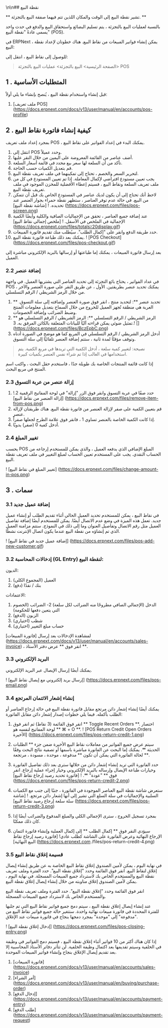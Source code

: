 \n\n## نقطة البيع

** تشير نقطة البيع إلى الوقت والمكان اللذين تتم فيهما صفقة البيع بالتجزئة. **

بالنسبة لعمليات البيع بالتجزئة ، يتم تسليم البضائع واستحقاق البيع والدفع في حدث واحد يسمى عادةً "نقطة البيع" (POS).

في ERPNext ، يمكن إنشاء فواتير المبيعات من نقاط البيع. هناك خطوتان لإعداد نقطة البيع:

للوصول إلى نقاط البيع ، انتقل إلى:

> الصفحة الرئيسية> البيع بالتجزئة> عمليات البيع بالتجزئة> POS

## 1 \. المتطلبات الأساسية

قبل إنشاء واستخدام نقطة البيع ، يُنصح بإنشاء ما يلي أولاً:

1. [ملف تعريف POS] (https://docs.erpnext.com/docs/v13/user/manual/en/accounts/pos-profile)

## 2 \. كيفية إنشاء فاتورة نقاط البيع

بمجرد إعداد ملف تعريف POS ، يمكنك البدء في إعداد الفواتير على نقاط البيع.

1. انتقل إلى POS وحدد عميلاً.
2. أضف عناصر من القائمة المعروضة على اليمين من خلال النقر عليها.
3. تأكد من أن السلعة لها سعر بيع محدد في قائمة أسعار السلعة.
4. قم بتعديل الكميات حسب الحاجة.
5. لتحرير السعر والخصم ، تحتاج إلى تمكينهما في ملف تعريف نقطة البيع.
6. يجب تعيين مستودع افتراضي لإكمال المعاملة. إذا تم تعيين المستودع في كل من ملف تعريف السلعة ونقاط البيع ، فسيتم إعطاء الأفضلية للمخزن الموجود في ملف تعريف نقطة البيع.
7. لاحظ أنك تحتاج إلى أن يكون لديك عناصر في المستودع الخاص بك قبل أن تتمكن من البيع. في حالة عدم توفر العناصر ، ستظهر نقطة حمراء بجوار العنصر عند تحديده. ! [شاشة نقطة البيع] (https://docs.erpnext.com/files/pos-screen.png)
8. عند إضافة جميع العناصر ، تحقق من الإجماليات الصافية والكلية وأيضًا الكمية الإجمالية في الملخص في الأسفل. ! [ملخص إجمالي نقاط البيع] (https://docs.erpnext.com/files/totals٪20display.gif)
9. حدد طريقة الدفع وانقر على "إكمال الطلب". سيُطلب منك تقديم فاتورة المبيعات.
10. يمكنك بعد ذلك طباعة فاتورة نقطة البيع. ! [POS Checkout] (https://docs.erpnext.com/files/pos-checkout.gif)

بعد إرسال فاتورة المبيعات ، يمكنك إما طباعتها أو إرسالها بالبريد الإلكتروني مباشرة إلى العميل.

### 2.2 إضافة عنصر

في عداد الفواتير ، يحتاج بائع التجزئة إلى تحديد العناصر التي يشتريها العميل. في واجهة POS ، يمكنك تحديد عنصر بطريقتين. الأول ، عن طريق النقر على صورة العنصر والآخر من خلال الرمز الشريطي / الرقم التسلسلي.

1. ** تحديد عنصر **: لتحديد منتج ، انقر فوق صورة العنصر وإضافته إلى سلة التسوق. العربة هي منطقة تُجهز العميل للخروج من خلال السماح بتعديل معلومات المنتج وضبط الضرائب وإضافة الخصومات.
2. ** الرمز الشريطي / الرقم التسلسلي **: الرمز الشريطي / الرقم التسلسلي هو تمثيل ضوئي يمكن قراءته آليًا للبيانات المتعلقة بالكائن المرفق به.
3.! [] (https://docs.erpnext.com/files/BczEpbC.png)
4. أدخل الرمز الشريطي / الرقم التسلسلي في المربع كما هو موضح في الصورة أدناه وتوقف مؤقتًا لمدة ثانية ، ستتم إضافة العنصر تلقائيًا إلى سلة التسوق.

> نصيحة: لتغيير كمية سلعة ، أدخل الكمية التي تريدها في مربع الكمية. يتم استخدامها في الغالب إذا تم شراء نفس العنصر بكميات كبيرة.

إذا كانت قائمة المنتجات الخاصة بك طويلة جدًا ، فاستخدم حقل البحث ، واكتب اسم المنتج في مربع البحث.

### 2.3 إزالة عنصر من عربة التسوق

1. حدد صفًا في عربة التسوق وانقر فوق الزر "إزالة" في لوحة المفاتيح الرقمية
2.! [إزالة العنصر من نقاط البيع] (https://docs.erpnext.com/files/remove-item-from-pos.png)
3. قم بتعيين الكمية على صفر لإزالة العنصر من فاتورة نقطة البيع. هناك طريقتان لإزالة عنصر.
4. إذا كانت الكمية الخاصة بالعنصر تساوي 1 ، فانقر فوق علامة الطرح لجعلها صفراً.
5. أدخل كمية 0 (صفر) يدويًا.

### 2.4 تغيير المبلغ

يحسب POS المبلغ الإضافي الذي يدفعه العميل ، والذي يمكن للمستخدم إرجاعه من الحساب النقدي. يجب على المستخدم تعيين الحساب لمبلغ التغيير في ملف تعريف نقطة البيع.

! [تغيير المبلغ في نقاط البيع] (https://docs.erpnext.com/files/change-amount-in-pos.png)

## 3 \. سمات

### 3.1 إضافة عميل جديد

في نقاط البيع ، يمكن للمستخدم تحديد العميل الحالي أثناء تقديم الطلب أو إنشاء عميل جديد. تعمل هذه الميزة في وضع عدم الاتصال أيضًا. يمكن للمستخدم أيضًا إضافة تفاصيل العميل مثل رقم الاتصال وتفاصيل العنوان وما إلى ذلك في النموذج. ستتم مزامنة العميل الذي تم إنشاؤه من نقطة البيع عندما يكون اتصال الإنترنت نشطًا.

! [إضافة عميل جديد في نقاط البيع] (https://docs.erpnext.com/files/pos-add-new-customer.gif)

### 3.2 إدخالات المحاسبة (GL Entry) لنقطة البيع:

الديون:

1. العميل (المجموع الكلي)
2. بنك / نقدًا (دفع)

الاعتمادات:

1. الدخل (الإجمالي الصافي مطروحًا منه الضرائب لكل سلعة)
2- الضرائب (الخصوم التي يتعين دفعها للحكومة)
3. الزبون (الدفع)
4. شطب (اختياري)
5. حساب مبلغ التغيير (اختياري)

لمشاهدة الإدخالات بعد إرسال [فاتورة المبيعات] (https://docs.erpnext.com/docs/v13/user/manual/en/accounts/sales-invoice) ، انقر فوق ** عرض دفتر الأستاذ **.

### 3.3 البريد الإلكتروني

يمكنك أيضًا إرسال الإيصال عبر البريد الإلكتروني.

! [إرسال بريد إلكتروني مع إيصال نقاط البيع] (https://docs.erpnext.com/files/pos-email.png)

### 3.4 إنشاء إشعار الائتمان المرتجع

يمكنك أيضًا إنشاء إشعار دائن مرتجع مقابل فاتورة نقطة البيع في حالة إرجاع العناصر أو الطلب بأكمله. فيما يلي خطوات إصدار إشعار دائن مقابل الفاتورة:

1. انقر فوق القائمة (3 نقاط) ثم انقر فوق ** Toggle Recent Orders **. اختصار لوحة المفاتيح لنفسه هو ** ⌘ + O **. ! [POS Return Credit Open Orders الأخيرة] (https://docs.erpnext.com/files/pos-return-credit-1.png)
    
2. سيتم عرض جميع الفواتير من معاملات نقاط البيع الأخيرة ضمن جزء ** الطلبات الحديثة **. يمكنك إما البحث عن الفاتورة مباشرة باسمها أو تصفية نتائج البحث وفقًا لحالة الفاتورة التي يمكن أن تكون ** مدفوعة ، موحدة ، مسودة ، مرتجعة **.
    
3. حدد الفاتورة التي تريد إنشاء إشعار دائن من خلالها سترى بعد ذلك تفاصيل الفاتورة وخيارات طباعة الإيصال وإرساله بالبريد الإلكتروني وخيار إجراء عملية إرجاع. انقر فوق ** "عودة" **. ! [فاتورة تحديد رصيد إرجاع نقاط البيع] (https://docs.erpnext.com/files/pos-return-credit-2.png)
    
4. ستعرض شاشة نقطة البيع العناصر الموجودة في الفاتورة ، جنبًا إلى جنب مع الكميات السلبية والإجماليات في سلة السلع التي تشير إلى أنها إشعار دائن مرتجع. ! [شاشة سلة سلعة إرجاع رصيد نقاط البيع] (https://docs.erpnext.com/files/pos-return-credit-3.png)
    
5. بمجرد تسجيل الخروج ، سترى الإجمالي الكلي والمبلغ المدفوع والضرائب أيضًا إذا كان ذلك ممكنًا.
    
6. سيؤدي النقر فوق ** إكمال الطلب ** إلى إكمال العملية وإنشاء فاتورة ائتمان الإرجاع النهائية وعرض الفاتورة على الشاشة كطلب عادي! [فاتورة رصيد إرجاع نقاط البيع النهائية] (https://docs.erpnext.com /files/pos-return-credit-4.png)
    

### 3.5 قسيمة إغلاق نقاط البيع

في نهاية اليوم ، يمكن لأمين الصندوق إغلاق نقاط البيع الخاصة به عن طريق إنشاء إيصال إغلاق لنقاط البيع. انقر فوق القائمة وحدد "إغلاق نقطة البيع". حدد الفترة وملف تعريف نقطة البيع والمستخدم الخاص بك لاسترداد جميع المبيعات المسجلة. في نهاية اليوم ، يمكن لأمين الصندوق إغلاق مناوبته من خلال إنشاء إيصال إغلاق نقطة البيع.

انقر فوق القائمة وحدد "إغلاق نقطة البيع". حدد الفترة وملف تعريف نقطة البيع والمستخدم الخاص بك لاسترداد جميع المبيعات المسجلة.

عند إنشاء إيصال إغلاق نقطة البيع ، سيتم دمج جميع فواتير نقاط البيع التي تم جلبها للفترة المحددة في فاتورة مبيعات نهائية واحدة. ستتغير حالة جميع فواتير نقاط البيع من "مدفوعة" إلى "موحدة" بمجرد دمجها بنجاح في فاتورة مبيعات عند الإغلاق.

! [إدخال إغلاق نقطة البيع] (https://docs.erpnext.com/files/pos-closing-entry.png)

إذا كان هناك أكثر من 10 فواتير أثناء إغلاق نقطة البيع ، فسيتم دمج الفواتير في وظيفة في الخلفية وسيتم تقديمها بعد اكتمال وظيفة الخلفية. لن تتأثر دفاتر الأستاذ المحاسبية إلا بعد تقديم إيصال الإغلاق بنجاح وإنشاء فواتير المبيعات الموحدة.

1. [فاتورة المبيعات] (https://docs.erpnext.com/docs/v13/user/manual/en/accounts/sales-invoice)
2. [أمر الشراء] (https://docs.erpnext.com/docs/v13/user/manual/en/buying/purchase-order)
3. [إدخال الدفع] (https://docs.erpnext.com/docs/v13/user/manual/en/accounts/payment-entry)
4. [طلب الدفع] (https://docs.erpnext.com/docs/v13/user/manual/en/accounts/payment-request)